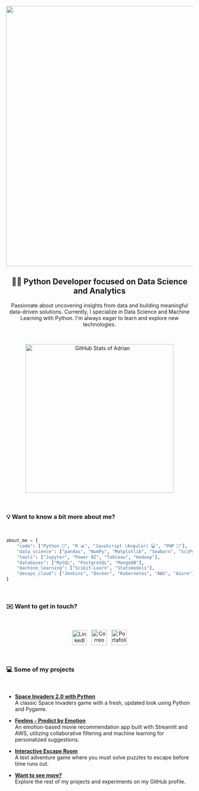<p align="center">
    <img src="https://github.com/adrianlardies/adrianlardies/blob/main/hello.svg" width="700px"/>
</p>

<h2 align="center">👋🏻 Python Developer focused on Data Science and Analytics</h1>

<p align="center">
    Passionate about uncovering insights from data and building meaningful data-driven solutions. Currently, I specialize in Data Science and Machine Learning with Python. I'm always eager to learn and explore new technologies.
</p>

<br>

<p align="center">
    <img width="400px" src="https://github-readme-stats.vercel.app/api?username=adrianlardies&show_icons=true&theme=default" alt="GitHub Stats of Adrian" />
</p>

<br>

### 💡 Want to know a bit more about me?

<br>

```python
about_me = {
    "code": ["Python 🐍", "R 📊", "JavaScript (Angular) 💻", "PHP 🐘"],
    "data_science": ["pandas", "NumPy", "Matplotlib", "Seaborn", "SciPy", "Plotly", "Spark"],
    "tools": ["Jupyter", "Power BI", "Tableau", "Hadoop"],
    "databases": ["MySQL", "PostgreSQL", "MongoDB"],
    "machine_learning": ["Scikit-Learn", "Statsmodels"],
    "devops_cloud": ["Jenkins", "Docker", "Kubernetes", "AWS", "Azure"],
}
```

<br>

### ✉️ Want to get in touch?

<br>

<p align="center">
    <a href="https://www.linkedin.com/in/adrianlardies/"><img align="center" alt="LinkedIn" width="40px" src="https://github.com/adrianlardies/adrianlardies/blob/main/linkedin.svg" /></a>&nbsp;&nbsp;
    <a href="mailto:adrian.lardies@gmail.com"><img align="center" alt="Correo" width="42px" src="https://github.com/adrianlardies/adrianlardies/blob/main/mail.svg" /></a>&nbsp;&nbsp;
    <a href="https://adrianlardies.github.io/portfolio/"><img align="center" alt="Portafolio" width="42px" src="https://github.com/adrianlardies/adrianlardies/blob/main/icon_cv.png" /></a>
</p>

<br>

### 💻 Some of my projects

<br>

- **[Space Invaders 2.0 with Python](https://github.com/adrianlardies/space-invaders-python-pygame "App of the classic Space Invaders game with a fresh and renewed look")**  
  A classic Space Invaders game with a fresh, updated look using Python and Pygame.

- **[Feelms - Predict by Emotion](https://github.com/adrianlardies/feelms_predict_by_emotion "A movie recommendation app based on user emotions")**  
  An emotion-based movie recommendation app built with Streamlit and AWS, utilizing collaborative filtering and machine learning for personalized suggestions.

- **[Interactive Escape Room](https://github.com/adrianlardies/escape-room-python "A text adventure wrapped in mystery")**  
  A text adventure game where you must solve puzzles to escape before time runs out.

- **[Want to see more?](https://github.com/adrianlardies?tab=repositories "GitHub repository")**  
  Explore the rest of my projects and experiments on my GitHub profile.

<br>
